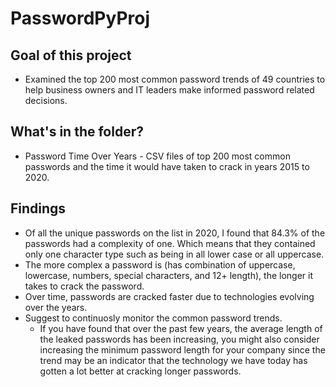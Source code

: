 # PasswordPyProj

## Goal of this project
- Examined the top 200 most common password trends of 49 countries to help business owners and IT leaders make informed password related decisions. 

## What's in the folder?
- Password Time Over Years - CSV files of top 200 most common passwords and the time it would have taken to crack in years 2015 to 2020.

## Findings
- Of all the unique passwords on the list in 2020, I found that 84.3% of the passwords had a complexity of one. Which means that they contained only one character type such as being in all lower case or all uppercase. 
- The more complex a password is (has combination of uppercase, lowercase, numbers, special characters, and 12+ length), the longer it takes to crack the password. 
- Over time, passwords are cracked faster due to technologies evolving over the years.
- Suggest to continuosly monitor the common password trends.
  - If you have found that over the past few years, the average length of the leaked passwords has been increasing, you might also consider increasing the minimum password length for your company since the trend may be an indicator that the technology we have today has gotten a lot better at cracking longer passwords.

